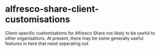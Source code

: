 alfresco-share-client-customisations
====================================

Client-specific customisations for Alfresco Share not likely to be useful to other organisations.  At present, there may be some generally useful features in here that need seperating out
